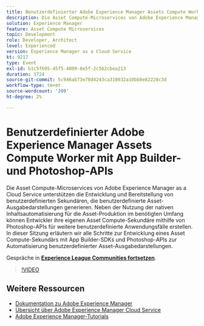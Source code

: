 ```yaml
---
title: Benutzerdefinierter Adobe Experience Manager Assets Compute Worker mit App Builder- und Photoshop-APIs
description: Die Asset Compute-Microservices von Adobe Experience Manager as a Cloud Service unterstützen die Entwicklung und Bereitstellung von benutzerdefinierten Sekundären, die benutzerdefinierte Asset-Ausgabedarstellungen generieren. Neben der Nutzung der nativen Inhaltsautomatisierung für die Asset-Produktion im benötigten Umfang können Entwickler ihre eigenen Asset Compute-Sekundäre mithilfe von Photoshop-APIs für weitere benutzerdefinierte Anwendungsfälle erstellen. In dieser Sitzung erläutern wir alle Schritte zur Entwicklung eines Asset Compute-Sekundärs mit App Builder-SDKs und Photoshop-APIs zur Automatisierung benutzerdefinierter Asset-Ausgabedarstellungen.
solution: Experience Manager
feature: Asset Compute Microservices
topic: Development
role: Developer, Architect
level: Experienced
version: Experience Manager as a Cloud Service
kt: 9217
type: Event
exl-id: b1c5f695-45f5-4009-8e5f-2c562cbea213
duration: 1724
source-git-commit: 5c946ab73e78d4243ca310032a10bb8e82228c3d
workflow-type: tm+mt
source-wordcount: '209'
ht-degree: 2%

---
```


# Benutzerdefinierter Adobe Experience Manager Assets Compute Worker mit App Builder- und Photoshop-APIs

Die Asset Compute-Microservices von Adobe Experience Manager as a Cloud Service unterstützen die Entwicklung und Bereitstellung von benutzerdefinierten Sekundären, die benutzerdefinierte Asset-Ausgabedarstellungen generieren. Neben der Nutzung der nativen Inhaltsautomatisierung für die Asset-Produktion im benötigten Umfang können Entwickler ihre eigenen Asset Compute-Sekundäre mithilfe von Photoshop-APIs für weitere benutzerdefinierte Anwendungsfälle erstellen. In dieser Sitzung erläutern wir alle Schritte zur Entwicklung eines Asset Compute-Sekundärs mit App Builder-SDKs und Photoshop-APIs zur Automatisierung benutzerdefinierter Asset-Ausgabedarstellungen.

Gespräche in **[Experience League Communities fortsetzen](https://adobe.ly/3F6f5sG)**.

>[!VIDEO](https://video.tv.adobe.com/v/337769/?quality=12&learn=on&hidetitle=true)

## Weitere Ressourcen

- [Dokumentation zu Adobe Experience Manager](https://experienceleague.adobe.com/docs/experience-manager-cloud-service.html?lang=de)
- [Übersicht über Adobe Experience Manager Cloud Service](https://experienceleague.adobe.com/docs/experience-manager-cloud-service/overview/home.html?lang=de)
- [Adobe Experience Manager-Tutorials](https://experienceleague.adobe.com/docs/experience-manager-tutorials.html?lang=de)
